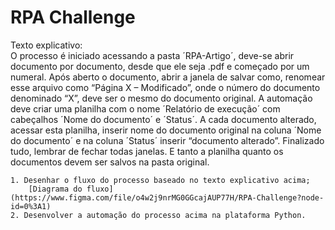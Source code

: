 # RPA Challenge

Texto explicativo: <br>
O processo é iniciado acessando a pasta ´RPA-Artigo´, deve-se abrir documento por documento, 
desde que ele seja .pdf e começado por um numeral. Após aberto o documento, abrir a janela de salvar como,
renomear esse arquivo como “Página X – Modificado”, onde o número do documento denominado “X”, deve ser o
mesmo do documento original. A automação deve criar uma planilha com o nome ´Relatório de execução´ com cabeçalhos
´Nome do documento´ e ´Status´. A cada documento alterado, acessar esta planilha, inserir nome do documento original
na coluna ´Nome do documento´ e na coluna ´Status´ inserir “documento alterado”. Finalizado tudo, lembrar de fechar todas janelas.
E tanto a planilha quanto os documentos devem ser salvos na pasta original.

    1. Desenhar o fluxo do processo baseado no texto explicativo acima;
        [Diagrama do fluxo](https://www.figma.com/file/o4w2j9nrMG0GGcajAUP77H/RPA-Challenge?node-id=0%3A1)
    2. Desenvolver a automação do processo acima na plataforma Python.

